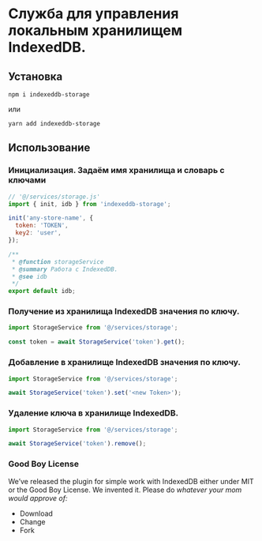 # Служба для управления локальным хранилищем IndexedDB.

## Установка

```shell
npm i indexeddb-storage
```

или

```shell
yarn add indexeddb-storage
```

## Использование

### Инициализация. Задаём имя хранилища и словарь с ключами

```javascript
// '@/services/storage.js'
import { init, idb } from 'indexeddb-storage';

init('any-store-name', {
  token: 'TOKEN',
  key2: 'user',
});

/**
 * @function storageService
 * @summary Работа с IndexedDB.
 * @see idb
 */
export default idb;
```

### Получение из хранилища IndexedDB значения по ключу.

```javascript
import StorageService from '@/services/storage';

const token = await StorageService('token').get();
```

### Добавление в хранилище IndexedDB значения по ключу.

```javascript
import StorageService from '@/services/storage';

await StorageService('token').set('<new Token>');
```

### Удаление ключа в хранилище IndexedDB.

```javascript
import StorageService from '@/services/storage';

await StorageService('token').remove();
```

### Good Boy License

We’ve released the plugin for simple work with IndexedDB either under MIT or the Good Boy License. We invented it. Please do _whatever your mom would approve of:_

* Download
* Change
* Fork

